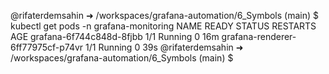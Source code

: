 @rifaterdemsahin ➜ /workspaces/grafana-automation/6_Symbols (main) $ kubectl get pods -n grafana-monitoring
NAME                                READY   STATUS    RESTARTS   AGE
grafana-6f744c848d-8fjbb            1/1     Running   0          16m
grafana-renderer-6ff77975cf-p74vr   1/1     Running   0          39s
@rifaterdemsahin ➜ /workspaces/grafana-automation/6_Symbols (main) $ 